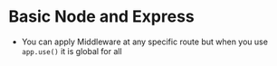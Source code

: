 # Basic Node and Express

- You can apply Middleware at any specific route but when you use `app.use()` it is global for all